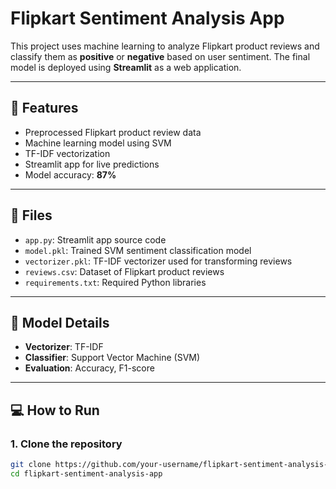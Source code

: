 # Flipkart Sentiment Analysis App

This project uses machine learning to analyze Flipkart product reviews and classify them as **positive** or **negative** based on user sentiment. The final model is deployed using **Streamlit** as a web application.

---

## 🚀 Features
- Preprocessed Flipkart product review data
- Machine learning model using SVM
- TF-IDF vectorization
- Streamlit app for live predictions
- Model accuracy: **87%**

---

## 📁 Files
- `app.py`: Streamlit app source code
- `model.pkl`: Trained SVM sentiment classification model
- `vectorizer.pkl`: TF-IDF vectorizer used for transforming reviews
- `reviews.csv`: Dataset of Flipkart product reviews
- `requirements.txt`: Required Python libraries

---

## 🧠 Model Details
- **Vectorizer**: TF-IDF
- **Classifier**: Support Vector Machine (SVM)
- **Evaluation**: Accuracy, F1-score

---

## 💻 How to Run

### 1. Clone the repository
```bash
git clone https://github.com/your-username/flipkart-sentiment-analysis-app.git
cd flipkart-sentiment-analysis-app
